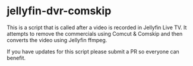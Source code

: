 # jellyfin-dvr-comskip

This is a script that is called after a video is recorded in Jellyfin Live TV. It attempts to remove the commercials using Comcut & Comskip and then converts the video using Jellyfin ffmpeg.

If you have updates for this script please submit a PR so everyone can benefit.
